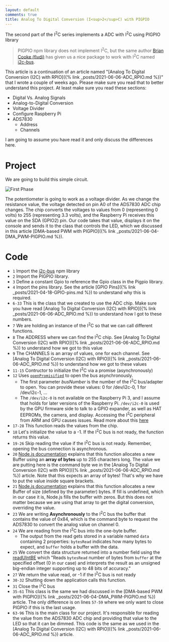 ```yaml
---
layout: default
comments: true
title: Analog To Digital Conversion (I<sup>2</sup>C) with PIGPIO
---
```


The second part of the I<sup>2</sup>C series implements a ADC with I<sup>2</sup>C using PIGPIO library

> PIGPIO npm library does not implement I<sup>2</sup>C, but the same author [Brian Cooke (fivdi)](https://github.com/fivdi) has given us a nice package to work with I<sup>2</sup>C named [i2c-bus](https://www.npmjs.com/package/i2c-bus).

This article is a continuation of an article named "[Analog To Digital Conversion (I2C) with RPIO]({% link _posts/2021-06-06-ADC_RPIO.md %})" that I wrote a couple of weeks ago. Please make sure you read that to better understand this project. At least make sure you read these sections:

- Digital Vs. Analog Signals
- Analog-to-Digital Conversion
- Voltage Divider
- Configure Raspberry Pi
- ADS7830
  - Address
  - Channels

I am going to assume you have read it and only discuss the differences here.

# Project

We are going to build this simple circuit.

![First Phase](/assets/blog/2021-06-06/Project.png)

The potentiometer is going to work as a voltage divider. As we change the resistance value, the voltage detected on pin A0 of the ADS7830 ADC chip changes. The chip converts the voltages to values from 0 (representing 0 volts) to 255 (representing 3.3 volts), and the Raspberry Pi receives this value on the SDA (GPIO2) pin. Our code takes that value, displays it on the console and sends it to the class that controls the LED, which we discussed in this article [DMA-based PWM with PIGPIO]({% link _posts/2021-06-04-DMA_PWM-PIGPIO.md %}).

# Code

<script src="https://gist.github.com/eltoroit/0a3a2d34aa1a36deb53e681c214cbbd3.js"></script>

- `1` Import the [i2c-bus](https://www.npmjs.com/package/i2c-bus) npm library
- `2` Import the PIGPIO library.
- `3` Define a constant Gpio to reference the Gpio class in the Pigpio library.
- `4` Import the pins library. See the article [GPIO Pins]({% link _posts/2021-04-18-GPIO-pins.md %}) to understand why this is required.
- `6-33` This is the class that we created to use the ADC chip. Make sure you have read [Analog To Digital Conversion (I2C) with RPIO]({% link _posts/2021-06-06-ADC_RPIO.md %}) to understand how I got to these numbers.
- `7` We are holding an instance of the I<sup>2</sup>C so that we can call different functions.
- `8` The ADDRESS where we can find the I<sup>2</sup>C chip. See [Analog To Digital Conversion (I2C) with RPIO]({% link _posts/2021-06-06-ADC_RPIO.md %}) to understand how we got to this value
- `9` The CHANNELS is an array of values, one for each channel. See [Analog To Digital Conversion (I2C) with RPIO]({% link _posts/2021-06-06-ADC_RPIO.md %}) to understand how we got to these values
- `11-15` Contructor to initialize the I<sup>2</sup>C via a promise (asynchronously)
- `12` Uses [`openPromisified`](https://www.npmjs.com/package/i2c-bus#openpromisifiedbusnumber--options) to open the bus asynchronously.
  - The first parameter _busNumber_ is the number of the I<sup>2</sup>C bus/adapter to open. You can provide these values: 0 for /dev/i2c-0, 1 for /dev/i2c-1, ...
  - The `/dev/i2c-0` is not available on the Raspberry Pi 3, and I assume that holds for later versions of the Raspberry Pi. `/dev/i2c-0` is used by the GPU firmware side to talk to a GPIO expander, as well as HAT EEPROMs, the camera, and display. Accessing the I<sup>2</sup>C peripheral from ARM and GPU causes issues. Read more about this [here](https://www.raspberrypi.org/forums/viewtopic.php?p=1079046&sid=1a2909b1131de22430483e2b3d477d2f#p1079046)
- `17-28` This function reads the values from the chip.
- `18` Let's initialize the value to a -1. If the I<sup>2</sup>C bus is not ready, the function returns this value.
- `19-26` Skip reading the value if the I<sup>2</sup>C bus is not ready. Remember, opening the bus connection is asynchronous.
- `20` [Node.js documentation](https://nodejs.org/api/buffer.html#buffer_static_method_buffer_from_array) explains that this function allocates a new Buffer using an **array of bytes** up to 255 characters long. The value we are putting here is the command byte we in the [Analog To Digital Conversion (I2C) with RPIO]({% link _posts/2021-06-06-ADC_RPIO.md %}) article. Note that this expects an array of bytes! That's why we have to put the value inside square brackets.
- `21` [Node.js documentation](https://nodejs.org/api/buffer.html#buffer_static_method_buffer_alloc_size_fill_encoding) explains that this function allocates a new Buffer of size (defined by the parameter) bytes. If fill is undefined, which in our case it is, Node.js fills the buffer with zeros. But this does not matter because we are using that array to get the digital conversion, overriding the value.
- `23` We are writing **Asynchronously** to the I<sup>2</sup>C bus the buffer that contains the value of 0x84, which is the command byte to request the ADS7830 to convert the analog value on channel 0.
- `24` We are reading from the I<sup>2</sup>C bus into the one-byte buffer.
  - The output from the read gets stored in a variable named `data` containing 2 properties: `bytesRead` indicates how many bytes to expect, and `buffer` holds a buffer with the data.
- `25` We convert the data structure returned into a number field using the [readUIntBE](https://nodejs.org/api/buffer.html#buffer_buf_readuintbe_offset_bytelength) which "Reads `bytesRead` number of bytes from `buffer` at the specified offset (0 in our case) and interprets the result as an unsigned big-endian integer supporting up to 48 bits of accuracy."
- `27` We return the value read, or -1 if the I<sup>2</sup>C bus is not ready
- `30-32` Shutting down the application calls this function.
- `31` Close the I<sup>2</sup>C bus
- `35-61` This class is the same we had discussed in the [DMA-based PWM with PIGPIO]({% link _posts/2021-06-04-DMA_PWM-PIGPIO.md %}) article. The only difference is on lines `57-59` where we only want to close PIGPIO if this is the last usage.
- `63-96` This is the main class for our project. It's responsible for reading the value from the ADS7830 ADC chip and providing that value to the LED so that it can be dimmed. This code is the same as we used in the [Analog To Digital Conversion (I2C) with RPIO]({% link _posts/2021-06-06-ADC_RPIO.md %}) article.
